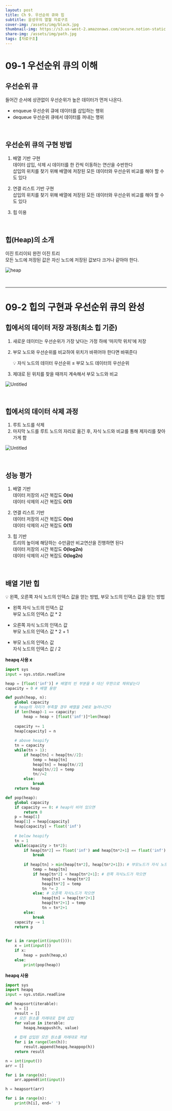 ```yaml
---
layout: post
title: Ch 9. 우선순위 큐와 힙
subtitle: 윤성우의 열혈 자료구조
cover-img: /assets/img/black.jpg
thumbnail-img: https://s3.us-west-2.amazonaws.com/secure.notion-static.com/49ce3304-fa86-41eb-b09d-91a916d930fc/Untitled.png?X-Amz-Algorithm=AWS4-HMAC-SHA256&X-Amz-Content-Sha256=UNSIGNED-PAYLOAD&X-Amz-Credential=AKIAT73L2G45EIPT3X45%2F20221211%2Fus-west-2%2Fs3%2Faws4_request&X-Amz-Date=20221211T171912Z&X-Amz-Expires=86400&X-Amz-Signature=68bafa41efd7aa68905573274fb29e4ae78d212303f10475c2bced6afbc41634&X-Amz-SignedHeaders=host&response-content-disposition=filename%3D%22Untitled.png%22&x-id=GetObject
share-img: /assets/img/path.jpg
tags: [자료구조]
---
```


# 09-1 우선순위 큐의 이해

## 우선순위 큐

들어간 순서에 상관없이 우선순위가 높은 데이터가 먼저 나온다.

- enqueue 우선순위 큐에 데이터를 삽입하는 행위
- dequeue 우선순위 큐에서 데이터를 꺼내는 행위

<br>

## 우선순위 큐의 구현 방법

1. 배열 기반 구현  
    데이터 삽입, 삭제 시 데이터를 한 칸씩 이동하는 연산을 수반한다  
    삽입의 위치를 찾기 위해 배열에 저장된 모든 데이터와 우선순위 비교를 해야 할 수도 있다  
    
2. 연결 리스트 기반 구현  
    삽입의 위치를 찾기 위해 배열에 저장된 모든 데이터와 우선순위 비교를 해야 할 수도 있다  
    
3. 힙 이용

<br>

## 힙(Heap)의 소개

이진 트리이되 완전 이진 트리  
모든 노드에 저장된 값은 자신 노드에 저장된 값보다 크거나 같아야 한다.  

![heap](https://s3.us-west-2.amazonaws.com/secure.notion-static.com/49ce3304-fa86-41eb-b09d-91a916d930fc/Untitled.png?X-Amz-Algorithm=AWS4-HMAC-SHA256&X-Amz-Content-Sha256=UNSIGNED-PAYLOAD&X-Amz-Credential=AKIAT73L2G45EIPT3X45%2F20221211%2Fus-west-2%2Fs3%2Faws4_request&X-Amz-Date=20221211T171912Z&X-Amz-Expires=86400&X-Amz-Signature=68bafa41efd7aa68905573274fb29e4ae78d212303f10475c2bced6afbc41634&X-Amz-SignedHeaders=host&response-content-disposition=filename%3D%22Untitled.png%22&x-id=GetObject)

<br>

---

# 09-2 힙의 구현과 우선순위 큐의 완성

## 힙에서의 데이터 저장 과정(최소 힙 기준)

1. 새로운 데이터는 우선순위가 가장 낮다는 가정 하에 ‘마지막 위치’에 저장
2. 부모 노드와 우선순위를 비교하여 위치가 바뀌어야 한다면 바꿔준다  
    <aside>
    💡 자식 노드의 데이터 우선순위 ≤ 부모 노드 데이터의 우선순위
    </aside>
    
3. 제대로 된 위치를 찾을 때까지 계속해서 부모 노드와 비교

![Untitled](https://s3.us-west-2.amazonaws.com/secure.notion-static.com/de0164bb-d18b-4758-a7a3-0da0d51a9a19/Untitled.png?X-Amz-Algorithm=AWS4-HMAC-SHA256&X-Amz-Content-Sha256=UNSIGNED-PAYLOAD&X-Amz-Credential=AKIAT73L2G45EIPT3X45%2F20221211%2Fus-west-2%2Fs3%2Faws4_request&X-Amz-Date=20221211T172005Z&X-Amz-Expires=86400&X-Amz-Signature=6769f269f93da3aed393321c69b9723caddc70d54b161b9bbada461e39cc027b&X-Amz-SignedHeaders=host&response-content-disposition=filename%3D%22Untitled.png%22&x-id=GetObject)

<br>

## 힙에서의 데이터 삭제 과정

1. 루트 노드를 삭제
2. 마지막 노드를 루트 노드의 자리로 옮긴 후, 자식 노드와 비교를 통해 제자리를 찾아가게 함

![Untitled](https://s3.us-west-2.amazonaws.com/secure.notion-static.com/4f1d9b02-698a-486e-9a60-a838b23f3ad2/Untitled.png?X-Amz-Algorithm=AWS4-HMAC-SHA256&X-Amz-Content-Sha256=UNSIGNED-PAYLOAD&X-Amz-Credential=AKIAT73L2G45EIPT3X45%2F20221211%2Fus-west-2%2Fs3%2Faws4_request&X-Amz-Date=20221211T172030Z&X-Amz-Expires=86400&X-Amz-Signature=bf91cdb8a57345ff6b8145dfdb285cadaa85d78b9e42cb0b3a87c6a003d151ad&X-Amz-SignedHeaders=host&response-content-disposition=filename%3D%22Untitled.png%22&x-id=GetObject)

<br>

## 성능 평가

1. 배열 기반  
    데이터 저장의 시간 복잡도 **O(n)**  
    데이터 삭제의 시간 복잡도 **O(1)**  
    
2. 연결 리스트 기반  
    데이터 저장의 시간 복잡도 **O(n)**  
    데이터 삭제의 시간 복잡도 **O(1)**  
    
3. 힙 기반  
    트리의 높이에 해당하는 수만큼만 비교연산을 진행하면 된다  
    데이터 저장의 시간 복잡도 **O(log2n)**  
    데이터 삭제의 시간 복잡도 **O(log2n)**  

<br>

## 배열 기반 힙

<aside>
💡 왼쪽, 오른쪽 자식 노드의 인덱스 값을 얻는 방법, 부모 노드의 인덱스 값을 얻는 방법

</aside>

- 왼쪽 자식 노드의 인덱스 값   
    부모 노드의 인덱스 값 * 2  

- 오른쪽 자식 노드의 인덱스 값   
   부모 노드의 인덱스 값 * 2 + 1  

- 부모 노드의 인덱스 값   
    자식 노드의 인덱스 값 / 2  

**heapq 사용 x**
    
```python
import sys
input = sys.stdin.readline

heap = [float('inf')] # 배열의 빈 부분을 0 대신 무한으로 채워넣는다
capacity = 0 # 배열 용량

def push(heap, n):
    global capacity
    # heap의 자리가 부족할 경우 배열을 2배로 늘려나간다
    if len(heap)-1 == capacity:
        heap = heap + [float('inf')]*len(heap)
    
    capacity += 1
    heap[capacity] = n
    
    # above heapify
    tn = capacity
    while(tn > 1):
        if heap[tn] < heap[tn//2]:
            temp = heap[tn]
            heap[tn] = heap[tn//2]
            heap[tn//2] = temp
            tn//=2
        else:
            break
    return heap

def pop(heap):
    global capacity
    if capacity == 0: # heap이 비어 있으면
        return 0
    p = heap[1]
    heap[1] = heap[capacity]
    heap[capacity] = float('inf')
    
    # below heapify
    tn = 1
    while(capacity > tn*2):
        if heap[tn*2] == float('inf') and heap[tn*2+1] == float('inf'):
            break
            
        if heap[tn] > min(heap[tn*2], heap[tn*2+1]): # 부모노드가 자식 노드보다 크면
            temp = heap[tn]
            if heap[tn*2] < heap[tn*2+1]: # 왼쪽 자식노드가 작으면
                heap[tn] = heap[tn*2]
                heap[tn*2] = temp
                tn *= 2
            else: # 오른쪽 자식노드가 작으면
                heap[tn] = heap[tn*2+1]
                heap[tn*2+1] = temp
                tn = tn*2+1
        else:
            break
    capacity -= 1
    return p
    

for i in range(int(input())):
    x = int(input())
    if x:
        heap = push(heap,x)
    else:
        print(pop(heap))
```
    
**heapq 사용**
```python
import sys
import heapq
input = sys.stdin.readline

def heapsort(iterable):
	h = []
	result = []
	# 모든 원소를 차례대로 힙에 삽입
	for value in iterable:
		heapq.heappush(h, value)
	
	# 힙에 삽입된 모든 원소를 차례대로 꺼냄
	for i in range(len(h)):
		result.append(heapq.heappop(h))
	return result

n = int(input())
arr = []

for i in range(n):
	arr.append(int(input))

h = heapsort(arr)

for i in range(n):
	print(h[i], end=' ')
```

<br>
